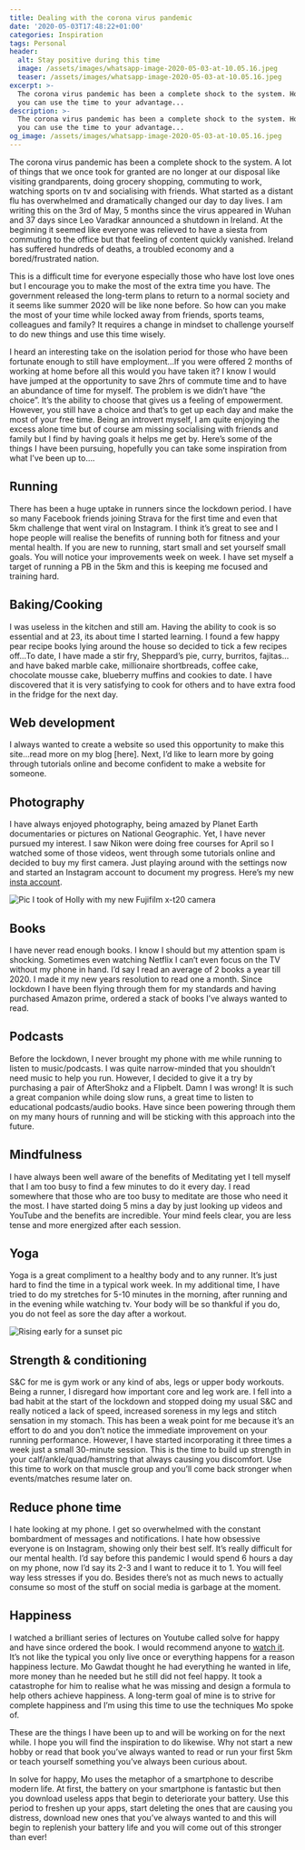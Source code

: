 ```yaml
---
title: Dealing with the corona virus pandemic
date: '2020-05-03T17:48:22+01:00'
categories: Inspiration
tags: Personal
header:
  alt: Stay positive during this time
  image: /assets/images/whatsapp-image-2020-05-03-at-10.05.16.jpeg
  teaser: /assets/images/whatsapp-image-2020-05-03-at-10.05.16.jpeg
excerpt: >-
  The corona virus pandemic has been a complete shock to the system. However,
  you can use the time to your advantage...
description: >-
  The corona virus pandemic has been a complete shock to the system. However,
  you can use the time to your advantage...
og_image: /assets/images/whatsapp-image-2020-05-03-at-10.05.16.jpeg
---
```

The corona virus pandemic has been a complete shock to the system. A lot of things that we once took for granted are no longer at our disposal like visiting grandparents, doing grocery shopping, commuting to work, watching sports on tv and socialising with friends. What started as a distant flu has overwhelmed and dramatically changed our day to day lives. I am writing this on the 3rd of May, 5 months since the virus appeared in Wuhan and 37 days since Leo Varadkar announced a shutdown in Ireland. At the beginning it seemed like everyone was relieved to have a siesta from commuting to the office but that feeling of content quickly vanished. Ireland has suffered hundreds of deaths, a troubled economy and a bored/frustrated nation. 

This is a difficult time for everyone especially those who have lost love ones but I encourage you to make the most of the extra time you have. The government released the long-term plans to return to a normal society and it seems like summer 2020 will be like none before. So how can you make the most of your time while locked away from friends, sports teams, colleagues and family? It requires a change in mindset to challenge yourself to do new things and use this time wisely.

I heard an interesting take on the isolation period for those who have been fortunate enough to still have employment…If you were offered 2 months of working at home before all this would you have taken it? I know I would have jumped at the opportunity to save 2hrs of commute time and to have an abundance of time for myself. The problem is we didn’t have “the choice”. It’s the ability to choose that gives us a feeling of empowerment. However, you still have a choice and that’s to get up each day and make the most of your free time. Being an introvert myself, I am quite enjoying the excess alone time but of course am missing socialising with friends and family but I find by having goals it helps me get by. Here’s some of the things I have been pursuing, hopefully you can take some inspiration from what I’ve been up to….

## Running

There has been a huge uptake in runners since the lockdown period. I have so many Facebook friends joining Strava for the first time and even that 5km challenge that went viral on Instagram. I think it’s great to see and I hope people will realise the benefits of running both for fitness and your mental health. If you are new to running, start small and set yourself small goals. You will notice your improvements week on week. I have set myself a target of running a PB in the 5km and this is keeping me focused and training hard. 

## Baking/Cooking

I was useless in the kitchen and still am. Having the ability to cook is so essential and at 23, its about time I started learning. I found a few happy pear recipe books lying around the house so decided to tick a few recipes off…To date, I have made a stir fry, Sheppard’s pie, curry, burritos, fajitas…and have baked marble cake, millionaire shortbreads, coffee cake, chocolate mousse cake, blueberry muffins and cookies to date. I have discovered that it is very satisfying to cook for others and to have extra food in the fridge for the next day. 

## Web development

I always wanted to create a website so used this opportunity to make this site...read more on my blog \[here]. Next, I’d like to learn more by going through tutorials online and become confident to make a website for someone. 

## Photography

I have always enjoyed photography, being amazed by Planet Earth documentaries or pictures on National Geographic. Yet, I have never pursued my interest. I saw Nikon were doing free courses for April so I watched some of those videos, went through some tutorials online and decided to buy my first camera. Just playing around with the settings now and started an Instagram account to document my progress. Here’s my new [insta account](https://www.instagram.com/gavin.eccles.photography/?hl=en).

![Pic I took of Holly with my new Fujifilm x-t20 camera](/assets/images/whatsapp-image-2020-04-29-at-21.47.15-1-.jpeg)

## Books

I have never read enough books. I know I should but my attention spam is shocking. Sometimes even watching Netflix I can’t even focus on the TV without my phone in hand. I’d say I read an average of 2 books a year till 2020. I made it my new years resolution to read one a month. Since lockdown I have been flying through them for my standards and having purchased Amazon prime, ordered a stack of books I’ve always wanted to read. 

## Podcasts

Before the lockdown, I never brought my phone with me while running to listen to music/podcasts. I was quite narrow-minded that you shouldn’t need music to help you run. However, I decided to give it a try by purchasing a pair of AfterShokz and a Flipbelt. Damn I was wrong! It is such a great companion while doing slow runs, a great time to listen to educational podcasts/audio books. Have since been powering through them on my many hours of running and will be sticking with this approach into the future.

## Mindfulness

I have always been well aware of the benefits of Meditating yet I tell myself that I am too busy to find a few minutes to do it every day. I read somewhere that those who are too busy to meditate are those who need it the most. I have started doing 5 mins a day by just looking up videos and YouTube and the benefits are incredible. Your mind feels clear, you are less tense and more energized after each session.  

## Yoga

Yoga is a great compliment to a healthy body and to any runner. It’s just hard to find the time in a typical work week. In my additional time, I have tried to do my stretches for 5-10 minutes in the morning, after running and in the evening while watching tv. Your body will be so thankful if you do, you do not feel as sore the day after a workout.

![Rising early for a sunset pic](/assets/images/whatsapp-image-2020-04-20-at-10.34.33.jpeg)

## Strength & conditioning

S&C for me is gym work or any kind of abs, legs or upper body workouts. Being a runner, I disregard how important core and leg work are. I fell into a bad habit at the start of the lockdown and stopped doing my usual S&C and really noticed a lack of speed, increased soreness in my legs and stitch sensation in my stomach. This has been a weak point for me because it’s an effort to do and you don’t notice the immediate improvement on your running performance. However, I have started incorporating it three times a week just a small 30-minute session. This is the time to build up strength in your calf/ankle/quad/hamstring that always causing you discomfort. Use this time to work on that muscle group and you’ll come back stronger when events/matches resume later on.

## Reduce phone time

I hate looking at my phone. I get so overwhelmed with the constant bombardment of messages and notifications. I hate how obsessive everyone is on Instagram, showing only their best self. It’s really difficult for our mental health. I’d say before this pandemic I would spend 6 hours a day on my phone, now I’d say its 2-3 and I want to reduce it to 1. You will feel way less stresses if you do. Besides there’s not as much news to actually consume so most of the stuff on social media is garbage at the moment. 

## Happiness

I watched a brilliant series of lectures on Youtube called solve for happy and have since ordered the book. I would recommend anyone to [watch it](https://www.youtube.com/watch?v=Tc24RCmvlTU). It’s not like the typical you only live once or everything happens for a reason happiness lecture. Mo Gawdat thought he had everything he wanted in life, more money than he needed but he still did not feel happy. It took a catastrophe for him to realise what he was missing and design a formula to help others achieve happiness. A long-term goal of mine is to strive for complete happiness and I’m using this time to use the techniques Mo spoke of.  

These are the things I have been up to and will be working on for the next while. I hope you will find the inspiration to do likewise. Why not start a new hobby or read that book you’ve always wanted to read or run your first 5km or teach yourself something you’ve always been curious about.  

In solve for happy, Mo uses the metaphor of a smartphone to describe modern life. At first, the battery on your smartphone is fantastic but then you download useless apps that begin to deteriorate your battery. Use this period to freshen up your apps, start deleting the ones that are causing you distress, download new ones that you’ve always wanted to and this will begin to replenish your battery life and you will come out of this stronger than ever!
